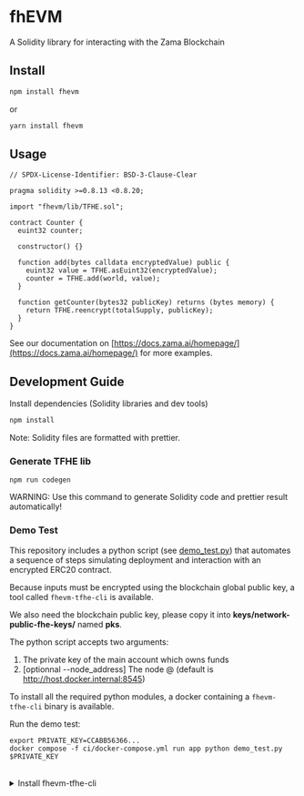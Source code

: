 # fhEVM

A Solidity library for interacting with the Zama Blockchain

## Install

```bash
npm install fhevm
```

or

```bash
yarn install fhevm
```

## Usage

```solidity
// SPDX-License-Identifier: BSD-3-Clause-Clear

pragma solidity >=0.8.13 <0.8.20;

import "fhevm/lib/TFHE.sol";

contract Counter {
  euint32 counter;

  constructor() {}

  function add(bytes calldata encryptedValue) public {
    euint32 value = TFHE.asEuint32(encryptedValue);
    counter = TFHE.add(world, value);
  }

  function getCounter(bytes32 publicKey) returns (bytes memory) {
    return TFHE.reencrypt(totalSupply, publicKey);
  }
}
```

See our documentation on [https://docs.zama.ai/homepage/](https://docs.zama.ai/homepage/) for more examples.

## Development Guide

Install dependencies (Solidity libraries and dev tools)

```bash
npm install
```

Note: Solidity files are formatted with prettier.

### Generate TFHE lib

```
npm run codegen
```

WARNING: Use this command to generate Solidity code and prettier result automatically!

### Demo Test

This repository includes a python script (see [demo_test.py](demo_test.py)) that automates a sequence of steps simulating deployment and interaction with an encrypted ERC20 contract.

Because inputs must be encrypted using the blockchain global public key, a tool called `fhevm-tfhe-cli` is available.

We also need the blockchain public key, please copy it into **keys/network-public-fhe-keys/** named **pks**.

The python script accepts two arguments:

1. The private key of the main account which owns funds
2. [optionnal --node_address] The node @ (default is http://host.docker.internal:8545)

To install all the required python modules, a docker containing a `fhevm-tfhe-cli` binary is available.

Run the demo test:

```
export PRIVATE_KEY=CCABB56366...
docker compose -f ci/docker-compose.yml run app python demo_test.py $PRIVATE_KEY
```

<br />
<details>
  <summary>Install fhevm-tfhe-cli</summary>
<br />

```
make install-fhevm-tfhe-cli
```

The binary will be available at **work_dir/fhevm-tfhe-cli/target/release/fhevm-tfhe-cli**
</details>
<br />

